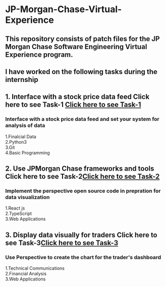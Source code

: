 # JP-Morgan-Chase-Virtual-Experience

## This repository consists of patch files for the JP Morgan Chase Software Engineering Virtual Experience program. 

## I have worked on the following tasks during the internship
## 1. Interface with a stock price data feed Click here to see Task-1 [Click here to see Task-1](https://github.com/GauthamVarma11/JP-Morgan-Chase-Virtual-Experience/tree/master/JPMC-Tech-Task-1/)
### Interface with a stock price data feed and set your system for analysis of data
1.Finalcial Data<br/>
2.Python3<br/>
3.Git<br/>
4.Basic Programming<br/>
## 2. Use JPMorgan Chase frameworks and tools Click here to see Task-2[Click here to see Task-2](https://github.com/GauthamVarma11/JP-Morgan-Chase-Virtual-Experience/tree/master/JPMC-Tech-Task-2/)
### Implement the perspective open source code in prepration for data visualization
1.React js<br/>
2.TypeScript<br/>
3.Web Applications<br/>
## 3. Display data visually for traders Click here to see Task-3[Click here to see Task-3](https://github.com/GauthamVarma11/JP-Morgan-Chase-Virtual-Experience/tree/master/JPMC-Tech-Task-3/)
### Use Perspective to create the chart for the trader's dashboard
1.Technical Communications<br/>
2.Financial Analysis<br/>
3.Web Applications<br/>
